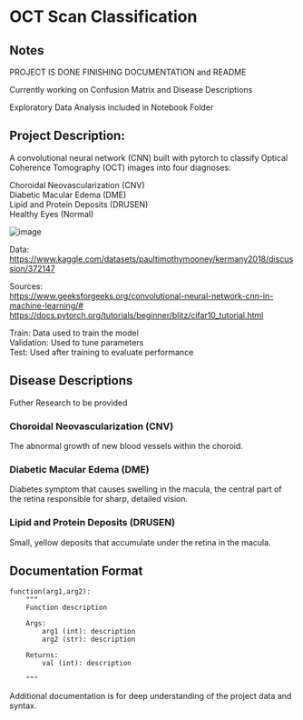 # OCT Scan Classification
## Notes
PROJECT IS DONE FINISHING DOCUMENTATION and README   

Currently working on Confusion Matrix and Disease Descriptions

Exploratory Data Analysis included in Notebook Folder

## Project Description:
A convolutional neural network (CNN) built with pytorch to classify Optical Coherence Tomography (OCT) images into four diagnoses:  
  
Choroidal Neovascularization (CNV)  
Diabetic Macular Edema (DME)   
Lipid and Protein Deposits (DRUSEN)  
Healthy Eyes (Normal)  

![image](https://github.com/user-attachments/assets/e26efce8-f5f8-4db3-bc47-fa0a241b21ff)

Data: https://www.kaggle.com/datasets/paultimothymooney/kermany2018/discussion/372147

Sources:  
https://www.geeksforgeeks.org/convolutional-neural-network-cnn-in-machine-learning/#
https://docs.pytorch.org/tutorials/beginner/blitz/cifar10_tutorial.html

Train: Data used to train the model  
Validation: Used to tune parameters  
Test: Used after training to evaluate performance  

## Disease Descriptions
Futher Research to be provided
### Choroidal Neovascularization (CNV)
The abnormal growth of new blood vessels within the choroid. 

### Diabetic Macular Edema (DME)  
Diabetes symptom that causes swelling in the macula, the central part of the retina responsible for sharp, detailed vision.   

### Lipid and Protein Deposits (DRUSEN)
Small, yellow deposits that accumulate under the retina in the macula.


## Documentation Format
````
function(arg1,arg2):
    """
    Function description

    Args:
        arg1 (int): description
        arg2 (str): description

    Returns:
        val (int): description

    """
````
Additional documentation is for deep understanding of the project data and syntax.

